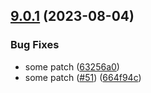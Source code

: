 ## [9.0.1](https://github.com/antklim/legendary-disco/compare/v9.0.0...v9.0.1) (2023-08-04)


### Bug Fixes

* some patch ([63256a0](https://github.com/antklim/legendary-disco/commit/63256a007c0096158044f82e98fb5beccfd7e936))
* some patch ([#51](https://github.com/antklim/legendary-disco/issues/51)) ([664f94c](https://github.com/antklim/legendary-disco/commit/664f94c0806aa1e26d56b53e82ea2a2698f2b48f))
